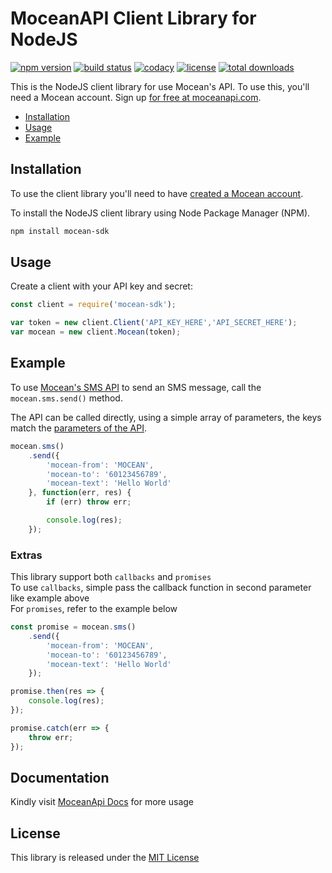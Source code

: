 MoceanAPI Client Library for NodeJS 
============================
[![npm version](https://img.shields.io/npm/v/mocean-sdk.svg)](https://www.npmjs.com/package/mocean-sdk)
[![build status](https://img.shields.io/travis/com/MoceanAPI/mocean-sdk-nodejs.svg)](https://travis-ci.com/MoceanAPI/mocean-sdk-nodejs)
[![codacy](https://img.shields.io/codacy/grade/988872ff78ee4429a1780aa6359886a0.svg)](https://app.codacy.com/project/MoceanAPI/mocean-sdk-nodejs/dashboard)
[![license](https://img.shields.io/npm/l/mocean-sdk.svg)](https://www.npmjs.com/package/mocean-sdk)
[![total downloads](https://img.shields.io/npm/dt/mocean-sdk.svg)](https://www.npmjs.com/package/mocean-sdk)  

This is the NodeJS client library for use Mocean's API. To use this, you'll need a Mocean account. Sign up [for free at 
moceanapi.com][signup].

 * [Installation](#installation)
 * [Usage](#usage)
 * [Example](#example)

## Installation

To use the client library you'll need to have [created a Mocean account][signup]. 

To install the NodeJS client library using Node Package Manager (NPM).

```bash
npm install mocean-sdk
```

## Usage

Create a client with your API key and secret:

```javascript
const client = require('mocean-sdk');

var token = new client.Client('API_KEY_HERE','API_SECRET_HERE');
var mocean = new client.Mocean(token);
```

## Example

To use [Mocean's SMS API][doc_sms] to send an SMS message, call the `mocean.sms.send()` method.

The API can be called directly, using a simple array of parameters, the keys match the [parameters of the API][doc_sms].

```javascript
mocean.sms()
    .send({
        'mocean-from': 'MOCEAN',
        'mocean-to': '60123456789',
        'mocean-text': 'Hello World'
    }, function(err, res) {
        if (err) throw err;

        console.log(res);
    });
```

### Extras

This library support both `callbacks` and `promises`  
To use `callbacks`, simple pass the callback function in second parameter like example above  
For `promises`, refer to the example below
```javascript
const promise = mocean.sms()
    .send({
        'mocean-from': 'MOCEAN',
        'mocean-to': '60123456789',
        'mocean-text': 'Hello World'
    });

promise.then(res => {
    console.log(res);
});

promise.catch(err => {
    throw err;
});
```

## Documentation

Kindly visit [MoceanApi Docs][doc_main] for more usage

License
-------

This library is released under the [MIT License][license]

[signup]: https://dashboard.moceanapi.com/register?medium=github&campaign=nodejs-sdk
[doc_main]: https://moceanapi.com/docs/?javascript
[doc_sms]: https://moceanapi.com/docs/?javascript#send-sms
[license]: LICENSE.txt
